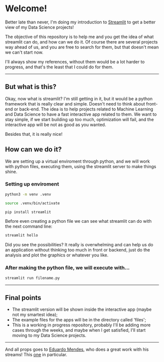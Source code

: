 
# **Welcome!**

Better late than never, I'm doing my introduction to [Streamlit](https://streamlit.io/) to get a better view of my Data Science projects!

The objective of this repository is to help me and you get the idea of what streamlit can do, and how can we do it. Of course there are several projects way ahead of us, and you are free to search for them, but that doesn't mean we can't start now.

I'll always show my references, without them would be a lot harder to progress, and that's the least that I could do for them.

---

## But what is this?

Okay, now what is streamlit? I'm still getting in it, but it would be a python framework that is really clear and simple. Doesn't need to think about front-end  or back-end. The idea is to help projects related to Machine Learning and Data Science to have a fast interactive app related to them. We want to stay simple, if we start building up too much, optimization will fail, and the interactive app will be not as good as you wanted.

Besides that, it is really nice!

## How can we do it?

We are setting up a virtual enviroment through python, and we will work with python files, executing them, using the streamlit server to make things shine. 

### Setting up enviroment

```bash
python3 -m venv .venv

source .venv/bin/activate

pip install streamlit
```

Before even creating a python file we can see what streamlit can do with the next command line:

```bash
streamlit hello
```

Did you see the possibilities? It really is overwhelming and can help us do an application without thinking too much in front or backend, just do the analysis and plot the graphics or whatever you like.

### After making the python file, we will execute with...

```bash
streamlit run filename.py
```

---

## Final points

* The streamlit version will be shown inside the interactive app (maybe not my smartest idea);
* The example files for the apps will be in the directory called 'files';
* This is a working in progress repository, probably I'll be adding more cases through the weeks, and maybe when I get satisfied, I'll start moving to my Data Science projects.

---

And all props goes to [Eduardo Mendes](https://www.youtube.com/@Dunossauro), who does a great work with his streams! This [one](https://www.youtube.com/watch?v=Ie5ef_R_k6I&ab_channel=EduardoMendes) in particular.
